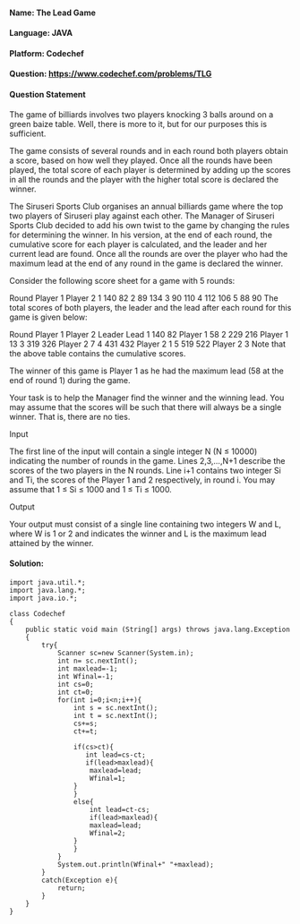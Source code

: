 #### Name: The Lead Game
#### Language: JAVA
#### Platform: Codechef
#### Question: https://www.codechef.com/problems/TLG

#### Question Statement
The game of billiards involves two players knocking 3 balls around on a green baize table. Well, there is more to it, but for our purposes this is sufficient.

The game consists of several rounds and in each round both players obtain a score, based on how well they played. Once all the rounds have been played, the total score of each player is determined by adding up the scores in all the rounds and the player with the higher total score is declared the winner.

The Siruseri Sports Club organises an annual billiards game where the top two players of Siruseri play against each other. The Manager of Siruseri Sports Club decided to add his own twist to the game by changing the rules for determining the winner. In his version, at the end of each round, the cumulative score for each player is calculated, and the leader and her current lead are found. Once all the rounds are over the player who had the maximum lead at the end of any round in the game is declared the winner.

Consider the following score sheet for a game with 5 rounds:

Round	Player 1	Player 2
1	    140	        82
2	    89	        134
3	    90	        110
4	    112	        106
5	    88	        90
The total scores of both players, the leader and the lead after each round for this game is given below:

Round	Player 1	Player 2	Leader	    Lead
1	    140	        82  	    Player 1	58
2	    229	        216	        Player 1	13
3	    319	        326	        Player 2	7
4	    431	        432	        Player 2	1
5	    519	        522	        Player 2	3
Note that the above table contains the cumulative scores.

The winner of this game is Player 1 as he had the maximum lead (58 at the end of round 1) during the game.

Your task is to help the Manager find the winner and the winning lead. You may assume that the scores will be such that there will always be a single winner. That is, there are no ties.

Input

The first line of the input will contain a single integer N (N ≤ 10000) indicating the number of rounds in the game. Lines 2,3,...,N+1 describe the scores of the two players in the N rounds. Line i+1 contains two integer Si and Ti, the scores of the Player 1 and 2 respectively, in round i. You may assume that 1 ≤ Si ≤ 1000 and 1 ≤ Ti ≤ 1000.

Output

Your output must consist of a single line containing two integers W and L, where W is 1 or 2 and indicates the winner and L is the maximum lead attained by the winner. 

</hr>

#### Solution:
```
import java.util.*;
import java.lang.*;
import java.io.*;

class Codechef
{
	public static void main (String[] args) throws java.lang.Exception
	{
		try{
    		Scanner sc=new Scanner(System.in);
    		int n= sc.nextInt();
    		int maxlead=-1;
    		int Wfinal=-1;
    		int cs=0;
    		int ct=0;
    		for(int i=0;i<n;i++){
        		int s = sc.nextInt();
        		int t = sc.nextInt();
        		cs+=s;
        		ct+=t;
        		
        		if(cs>ct){
        		   int lead=cs-ct;
        		   if(lead>maxlead){
        		    maxlead=lead;
        		    Wfinal=1;
        		}
        		}
        		else{
        		    int lead=ct-cs;
        		    if(lead>maxlead){
        		    maxlead=lead;
        		    Wfinal=2;
        		}
        		}
        	}
        	System.out.println(Wfinal+" "+maxlead);
	    }
	    catch(Exception e){
	        return;
	    }
	}
}

```